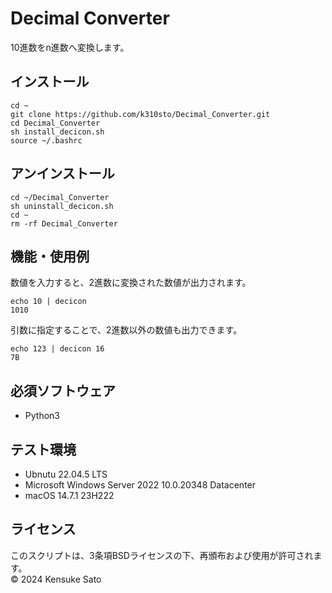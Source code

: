 # Decimal Converter
10進数をn進数へ変換します。
## インストール
```
cd ~
git clone https://github.com/k310sto/Decimal_Converter.git
cd Decimal_Converter
sh install_decicon.sh
source ~/.bashrc
```
## アンインストール
```
cd ~/Decimal_Converter
sh uninstall_decicon.sh
cd ~
rm -rf Decimal_Converter
```
## 機能・使用例
数値を入力すると、2進数に変換された数値が出力されます。
```
echo 10 | decicon
1010
```
引数に指定することで、2進数以外の数値も出力できます。
```
echo 123 | decicon 16
7B
```
## 必須ソフトウェア
- Python3
## テスト環境
- Ubnutu 22.04.5 LTS
- Microsoft Windows Server 2022 10.0.20348 Datacenter
- macOS 14.7.1 23H222
## ライセンス
このスクリプトは、3条項BSDライセンスの下、再頒布および使用が許可されます。<br>
© 2024 Kensuke Sato
